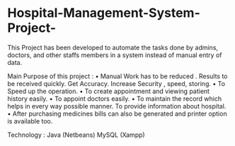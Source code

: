 # Hospital-Management-System-Project-


This Project has been developed to automate the tasks done by admins, doctors, and other staffs members in a system instead of manual entry of data.


Main Purpose of this project : 
    •	Manual Work has to be reduced . Results to be received quickly. Get Accuracy. Increase Security , speed, storing. 
    •	To Speed up the operation. 
    •	To create appointment and viewing patient history easily.
    •	To appoint doctors easily. 
    •	To maintain the record which helps in every way possible manner. To provide information about hospital.
    • After purchasing medicines bills can also be generated and printer option is available too.
    
    
    
Technology : Java (Netbeans) 
             MySQL (Xampp)
